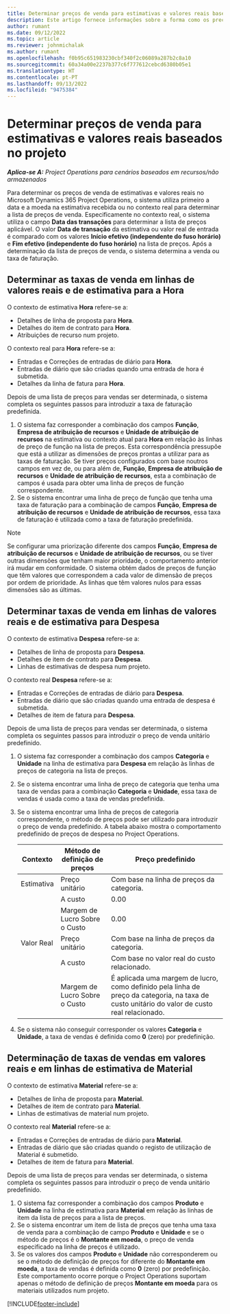 ```yaml
---
title: Determinar preços de venda para estimativas e valores reais baseados no projeto
description: Este artigo fornece informações sobre a forma como os preços de venda para estimativas e valores reais baseados no projeto são determinados.
author: rumant
ms.date: 09/12/2022
ms.topic: article
ms.reviewer: johnmichalak
ms.author: rumant
ms.openlocfilehash: f0b95c651983230cbf340f2c06089a287b2c8a10
ms.sourcegitcommit: 60a34a00e2237b377c6f777612cebcd6380b05e1
ms.translationtype: HT
ms.contentlocale: pt-PT
ms.lasthandoff: 09/13/2022
ms.locfileid: "9475384"
---
```

#  <a name="determine-sales-prices-for-project-based-estimates-and-actuals"></a>Determinar preços de venda para estimativas e valores reais baseados no projeto

_**Aplica-se A:** Project Operations para cenários baseados em recursos/não armazenados_

Para determinar os preços de venda de estimativas e valores reais no Microsoft Dynamics 365 Project Operations, o sistema utiliza primeiro a data e a moeda na estimativa recebida ou no contexto real para determinar a lista de preços de venda. Especificamente no contexto real, o sistema utiliza o campo **Data das transações** para determinar a lista de preços aplicável. O valor **Data de transação** da estimativa ou valor real de entrada é comparado com os valores **Início efetivo (independente do fuso horário)** e **Fim efetivo (independente do fuso horário)** na lista de preços. Após a determinação da lista de preços de venda, o sistema determina a venda ou taxa de faturação.

## <a name="determining-sales-rates-on-actual-and-estimate-lines-for-time"></a>Determinar as taxas de venda em linhas de valores reais e de estimativa para a Hora

O contexto de estimativa **Hora** refere-se a:

- Detalhes de linha de proposta para **Hora**.
- Detalhes do item de contrato para **Hora**.
- Atribuições de recurso num projeto.

O contexto real para **Hora** refere-se a:

- Entradas e Correções de entradas de diário para **Hora**.
- Entradas de diário que são criadas quando uma entrada de hora é submetida.
- Detalhes da linha de fatura para **Hora**. 

Depois de uma lista de preços para vendas ser determinada, o sistema completa os seguintes passos para introduzir a taxa de faturação predefinida.

1. O sistema faz corresponder a combinação dos campos **Função**, **Empresa de atribuição de recursos** e **Unidade de atribuição de recursos** na estimativa ou contexto atual para **Hora** em relação às linhas de preço de função na lista de preços. Esta correspondência pressupõe que está a utilizar as dimensões de preços prontas a utilizar para as taxas de faturação. Se tiver preços configurados com base noutros campos em vez de, ou para além de, **Função**, **Empresa de atribuição de recursos** e **Unidade de atribuição de recursos**, esta a combinação de campos é usada para obter uma linha de preços de função correspondente.
1. Se o sistema encontrar uma linha de preço de função que tenha uma taxa de faturação para a combinação de campos **Função**, **Empresa de atribuição de recursos** e **Unidade de atribuição de recursos**, essa taxa de faturação é utilizada como a taxa de faturação predefinida.

> [!NOTE]
> Se configurar uma priorização diferente dos campos **Função**, **Empresa de atribuição de recursos** e **Unidade de atribuição de recursos**, ou se tiver outras dimensões que tenham maior prioridade, o comportamento anterior irá mudar em conformidade. O sistema obtém dados de preços de função que têm valores que correspondem a cada valor de dimensão de preços por ordem de prioridade. As linhas que têm valores nulos para essas dimensões são as últimas.

## <a name="determining-sales-rates-on-actual-and-estimate-lines-for-expense"></a>Determinar taxas de venda em linhas de valores reais e de estimativa para Despesa

O contexto de estimativa **Despesa** refere-se a:

- Detalhes de linha de proposta para **Despesa**.
- Detalhes de item de contrato para **Despesa**.
- Linhas de estimativas de despesa num projeto.

O contexto real **Despesa** refere-se a:

- Entradas e Correções de entradas de diário para **Despesa**.
- Entradas de diário que são criadas quando uma entrada de despesa é submetida.
- Detalhes de item de fatura para **Despesa**. 

Depois de uma lista de preços para vendas ser determinada, o sistema completa os seguintes passos para introduzir o preço de venda unitário predefinido.

1. O sistema faz corresponder a combinação dos campos **Categoria** e **Unidade** na linha de estimativa para **Despesa** em relação às linhas de preços de categoria na lista de preços.
1. Se o sistema encontrar uma linha de preço de categoria que tenha uma taxa de vendas para a combinação **Categoria** e **Unidade**, essa taxa de vendas é usada como a taxa de vendas predefinida.
1. Se o sistema encontrar uma linha de preços de categoria correspondente, o método de preços pode ser utilizado para introduzir o preço de venda predefinido. A tabela abaixo mostra o comportamento predefinido de preços de despesa no Project Operations.

    | Contexto | Método de definição de preços | Preço predefinido |
    | --- | --- | --- |
    | Estimativa | Preço unitário | Com base na linha de preços da categoria. |
    |        | A custo | 0.00 |
    |        | Margem de Lucro Sobre o Custo | 0.00 |
    | Valor Real | Preço unitário | Com base na linha de preços da categoria. |
    |        | A custo | Com base no valor real do custo relacionado. |
    |        | Margem de Lucro Sobre o Custo | É aplicada uma margem de lucro, como definido pela linha de preço da categoria, na taxa de custo unitário do valor de custo real relacionado. |

1. Se o sistema não conseguir corresponder os valores **Categoria** e **Unidade**, a taxa de vendas é definida como **0** (zero) por predefinição.

## <a name="determining-sales-rates-on-actual-and-estimate-lines-for-material"></a>Determinação de taxas de vendas em valores reais e em linhas de estimativa de Material

O contexto de estimativa **Material** refere-se a:

- Detalhes de linha de proposta para **Material**.
- Detalhes de item de contrato para **Material**.
- Linhas de estimativas de material num projeto.

O contexto real **Material** refere-se a:

- Entradas e Correções de entradas de diário para **Material**.
- Entradas de diário que são criadas quando o registo de utilização de Material é submetido.
- Detalhes de item de fatura para **Material**. 

Depois de uma lista de preços para vendas ser determinada, o sistema completa os seguintes passos para introduzir o preço de venda unitário predefinido.

1. O sistema faz corresponder a combinação dos campos **Produto** e **Unidade** na linha de estimativa para **Material** em relação às linhas de item da lista de preços para a lista de preços.
1. Se o sistema encontrar um item de lista de preços que tenha uma taxa de venda para a combinação de campo **Produto** e **Unidade** e se o método de preços é o **Montante em moeda**, o preço de venda especificado na linha de preços é utilizado. 
1. Se os valores dos campos **Produto** e **Unidade** não corresponderem ou se o método de definição de preços for diferente do **Montante em moeda**, a taxa de vendas é definida como **0** (zero) por predefinição. Este comportamento ocorre porque o Project Operations suportam apenas o método de definição de preços **Montante em moeda** para os materiais utilizados num projeto.

[!INCLUDE[footer-include](../includes/footer-banner.md)]
